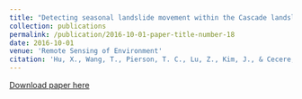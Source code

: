 ```yaml
---
title: "Detecting seasonal landslide movement within the Cascade landslide complex (Washington) using time-series SAR imagery"
collection: publications
permalink: /publication/2016-10-01-paper-title-number-18
date: 2016-10-01
venue: 'Remote Sensing of Environment'
citation: 'Hu, X., Wang, T., Pierson, T. C., Lu, Z., Kim, J., & Cecere, T. H. (2016). Detecting seasonal landslide movement within the Cascade landslide complex (Washington) using time-series SAR imagery. Remote Sensing of Environment, 187, 49-61.'
---
```

[Download paper here](http://SARImgGeodesy.github.io/1-s2.0-S0034425716303789-main.pdf)
